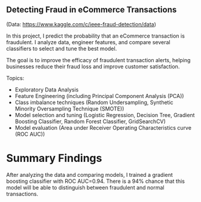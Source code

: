 ## Detecting Fraud in eCommerce Transactions

(Data: https://www.kaggle.com/c/ieee-fraud-detection/data)

In this project, I predict the probability that an eCommerce transaction is fraudulent. I analyze data, engineer features, and compare several classifiers to select and tune the best model.

The goal is to improve the efficacy of fraudulent transaction alerts, helping businesses reduce their fraud loss and improve customer satisfaction.

Topics:

- Exploratory Data Analysis
- Feature Engineering (including Principal Component Analysis (PCA))
- Class imbalance techniques (Random Undersampling, Synthetic Minority Oversampling Technique (SMOTE))
- Model selection and tuning (Logistic Regression, Decision Tree, Gradient Boosting Classifier, Random Forest Classifier, GridSearchCV)
- Model evaluation (Area under Receiver Operating Characteristics curve (ROC AUC))

# Summary Findings
After analyzing the data and comparing models, I trained a gradient boosting classifier with ROC AUC=0.94. There is a 94% chance that this model will be able to distinguish between fraudulent and normal transactions.

